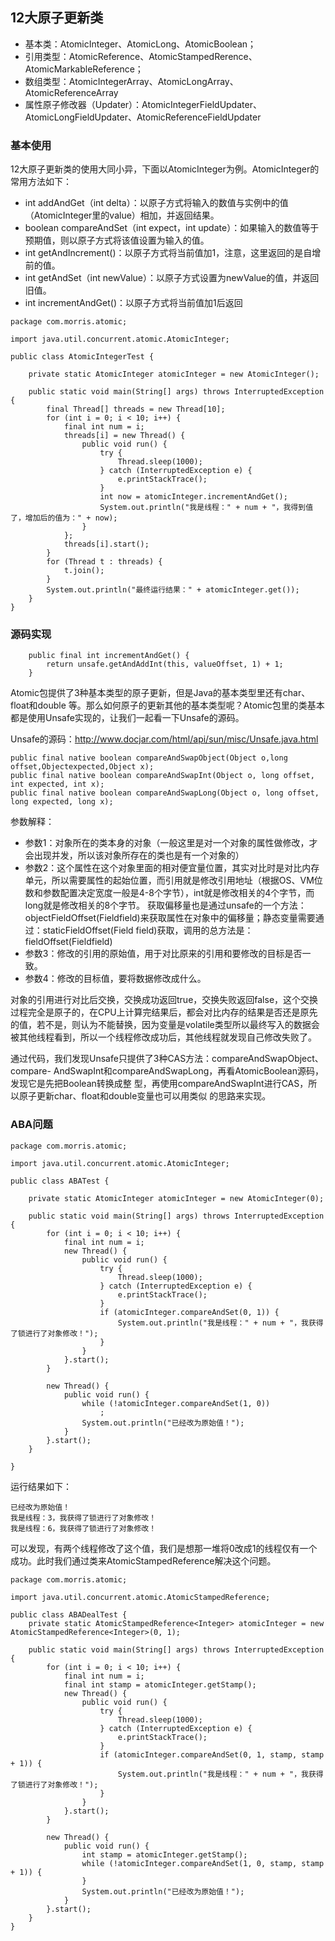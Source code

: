 ## 12大原子更新类
- 基本类：AtomicInteger、AtomicLong、AtomicBoolean；
- 引用类型：AtomicReference、AtomicStampedRerence、AtomicMarkableReference；
- 数组类型：AtomicIntegerArray、AtomicLongArray、AtomicReferenceArray
- 属性原子修改器（Updater）：AtomicIntegerFieldUpdater、AtomicLongFieldUpdater、AtomicReferenceFieldUpdater

### 基本使用
12大原子更新类的使用大同小异，下面以AtomicInteger为例。AtomicInteger的常用方法如下：
- int addAndGet（int delta）：以原子方式将输入的数值与实例中的值（AtomicInteger里的value）相加，并返回结果。
- boolean compareAndSet（int expect，int update）：如果输入的数值等于预期值，则以原子方式将该值设置为输入的值。
- int getAndIncrement()：以原子方式将当前值加1，注意，这里返回的是自增前的值。
- int getAndSet（int newValue）：以原子方式设置为newValue的值，并返回旧值。
- int incrementAndGet()：以原子方式将当前值加1后返回


```
package com.morris.atomic;

import java.util.concurrent.atomic.AtomicInteger;

public class AtomicIntegerTest {

	private static AtomicInteger atomicInteger = new AtomicInteger();

	public static void main(String[] args) throws InterruptedException {
		final Thread[] threads = new Thread[10];
		for (int i = 0; i < 10; i++) {
			final int num = i;
			threads[i] = new Thread() {
				public void run() {
					try {
						Thread.sleep(1000);
					} catch (InterruptedException e) {
						e.printStackTrace();
					}
					int now = atomicInteger.incrementAndGet();
					System.out.println("我是线程：" + num + "，我得到值了，增加后的值为：" + now);
				}
			};
			threads[i].start();
		}
		for (Thread t : threads) {
			t.join();
		}
		System.out.println("最终运行结果：" + atomicInteger.get());
	}
}

```

### 源码实现
```
    public final int incrementAndGet() {
        return unsafe.getAndAddInt(this, valueOffset, 1) + 1;
    }
```
Atomic包提供了3种基本类型的原子更新，但是Java的基本类型里还有char、float和double
等。那么如何原子的更新其他的基本类型呢？Atomic包里的类基本都是使用Unsafe实现的，让我们一起看一下Unsafe的源码。

Unsafe的源码：http://www.docjar.com/html/api/sun/misc/Unsafe.java.html

```
public final native boolean compareAndSwapObject(Object o,long offset,Objectexpected,Object x);
public final native boolean compareAndSwapInt(Object o, long offset, int expected, int x);
public final native boolean compareAndSwapLong(Object o, long offset, long expected, long x);
```
参数解释：
- 参数1：对象所在的类本身的对象（一般这里是对一个对象的属性做修改，才会出现并发，所以该对象所存在的类也是有一个对象的）
- 参数2：这个属性在这个对象里面的相对便宜量位置，其实对比时是对比内存单元，所以需要属性的起始位置，而引用就是修改引用地址（根据OS、VM位数和参数配置决定宽度一般是4-8个字节），int就是修改相关的4个字节，而long就是修改相关的8个字节。
获取偏移量也是通过unsafe的一个方法：objectFieldOffset(Fieldfield)来获取属性在对象中的偏移量；静态变量需要通过：staticFieldOffset(Field field)获取，调用的总方法是：fieldOffset(Fieldfield)
- 参数3：修改的引用的原始值，用于对比原来的引用和要修改的目标是否一致。
- 参数4：修改的目标值，要将数据修改成什么。


对象的引用进行对比后交换，交换成功返回true，交换失败返回false，这个交换过程完全是原子的，在CPU上计算完结果后，都会对比内存的结果是否还是原先的值，若不是，则认为不能替换，因为变量是volatile类型所以最终写入的数据会被其他线程看到，所以一个线程修改成功后，其他线程就发现自己修改失败了。

通过代码，我们发现Unsafe只提供了3种CAS方法：compareAndSwapObject、compare-
AndSwapInt和compareAndSwapLong，再看AtomicBoolean源码，发现它是先把Boolean转换成整
型，再使用compareAndSwapInt进行CAS，所以原子更新char、float和double变量也可以用类似
的思路来实现。

### ABA问题

```
package com.morris.atomic;

import java.util.concurrent.atomic.AtomicInteger;

public class ABATest {

	private static AtomicInteger atomicInteger = new AtomicInteger(0);

	public static void main(String[] args) throws InterruptedException {
		for (int i = 0; i < 10; i++) {
			final int num = i;
			new Thread() {
				public void run() {
					try {
						Thread.sleep(1000);
					} catch (InterruptedException e) {
						e.printStackTrace();
					}
					if (atomicInteger.compareAndSet(0, 1)) {
						System.out.println("我是线程：" + num + "，我获得了锁进行了对象修改！");
					}
				}
			}.start();
		}

		new Thread() {
			public void run() {
				while (!atomicInteger.compareAndSet(1, 0))
					;
				System.out.println("已经改为原始值！");
			}
		}.start();
	}

}

```
运行结果如下：

```
已经改为原始值！
我是线程：3，我获得了锁进行了对象修改！
我是线程：6，我获得了锁进行了对象修改！
```
可以发现，有两个线程修改了这个值，我们是想那一堆将0改成1的线程仅有一个成功。此时我们通过类来AtomicStampedReference解决这个问题。

```
package com.morris.atomic;

import java.util.concurrent.atomic.AtomicStampedReference;

public class ABADealTest {
	private static AtomicStampedReference<Integer> atomicInteger = new AtomicStampedReference<Integer>(0, 1);

	public static void main(String[] args) throws InterruptedException {
		for (int i = 0; i < 10; i++) {
			final int num = i;
			final int stamp = atomicInteger.getStamp();
			new Thread() {
				public void run() {
					try {
						Thread.sleep(1000);
					} catch (InterruptedException e) {
						e.printStackTrace();
					}
					if (atomicInteger.compareAndSet(0, 1, stamp, stamp + 1)) {
						System.out.println("我是线程：" + num + "，我获得了锁进行了对象修改！");
					}
				}
			}.start();
		}

		new Thread() {
			public void run() {
				int stamp = atomicInteger.getStamp();
				while (!atomicInteger.compareAndSet(1, 0, stamp, stamp + 1)) {
				}
				System.out.println("已经改为原始值！");
			}
		}.start();
	}
}

```


